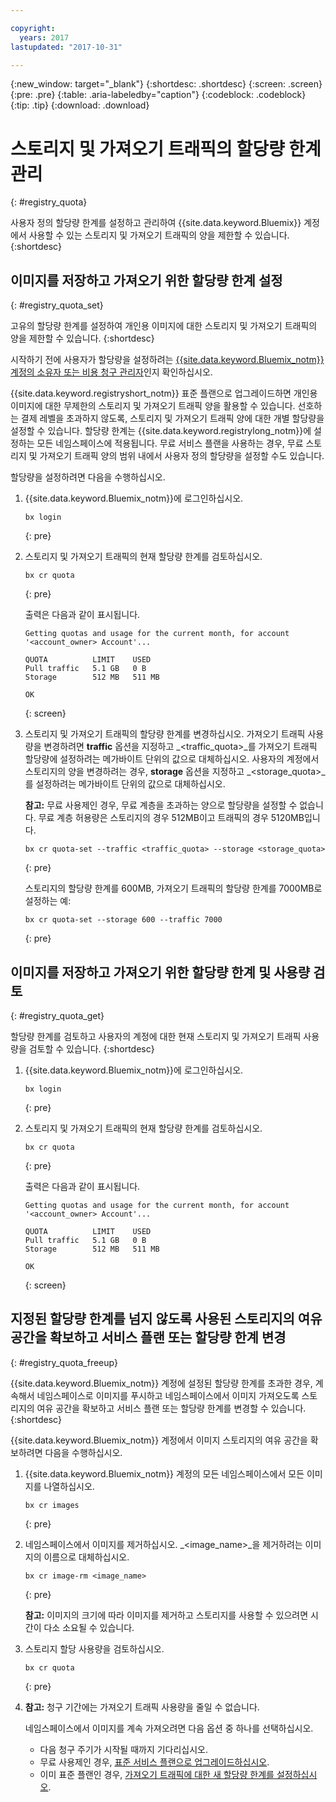 ```yaml
---

copyright:
  years: 2017
lastupdated: "2017-10-31"

---
```


{:new_window: target="_blank"}
{:shortdesc: .shortdesc}
{:screen: .screen}
{:pre: .pre}
{:table: .aria-labeledby="caption"}
{:codeblock: .codeblock}
{:tip: .tip}
{:download: .download}


# 스토리지 및 가져오기 트래픽의 할당량 한계 관리
{: #registry_quota}

사용자 정의 할당량 한계를 설정하고 관리하여 {{site.data.keyword.Bluemix}} 계정에서 사용할 수 있는 스토리지 및 가져오기 트래픽의 양을 제한할 수 있습니다.
{:shortdesc}


##  이미지를 저장하고 가져오기 위한 할당량 한계 설정
{: #registry_quota_set}

고유의 할당량 한계를 설정하여 개인용 이미지에 대한 스토리지 및 가져오기 트래픽의 양을 제한할 수 있습니다.
{:shortdesc}

시작하기 전에 사용자가 할당량을 설정하려는 [{{site.data.keyword.Bluemix_notm}} 계정의 소유자 또는 비용 청구 관리자](../../iam/users_roles.html#userroles)인지 확인하십시오.

{{site.data.keyword.registryshort_notm}}
표준 플랜으로 업그레이드하면 개인용 이미지에 대한 무제한의 스토리지 및 가져오기 트래픽 양을 활용할 수 있습니다.
선호하는 결제 레벨을 초과하지 않도록, 스토리지 및 가져오기 트래픽 양에 대한 개별 할당량을 설정할 수 있습니다. 할당량 한계는
{{site.data.keyword.registrylong_notm}}에 설정하는 모든 네임스페이스에 적용됩니다. 무료 서비스 플랜을
사용하는 경우, 무료 스토리지 및 가져오기 트래픽 양의 범위 내에서 사용자 정의 할당량을 설정할 수도 있습니다. 

할당량을 설정하려면 다음을 수행하십시오. 

1.  {{site.data.keyword.Bluemix_notm}}에 로그인하십시오.

    ```
    bx login
    ```
    {: pre}

2.  스토리지 및 가져오기 트래픽의 현재 할당량 한계를 검토하십시오. 

    ```
    bx cr quota
    ```
    {: pre}

    출력은
다음과 같이 표시됩니다. 

    ```
    Getting quotas and usage for the current month, for account '<account_owner> Account'...

    QUOTA          LIMIT    USED   
    Pull traffic   5.1 GB   0 B   
    Storage        512 MB   511 MB   

    OK
    ```
    {: screen}

3.  스토리지 및 가져오기 트래픽의 할당량 한계를 변경하십시오. 가져오기 트래픽 사용량을 변경하려면 **traffic** 옵션을 지정하고
_&lt;traffic_quota&gt;_를 가져오기 트래픽 할당량에 설정하려는 메가바이트 단위의 값으로 대체하십시오. 사용자의 계정에서 스토리지의 양을 변경하려는 경우, **storage** 옵션을 지정하고
_&lt;storage_quota&gt;_를 설정하려는 메가바이트 단위의 값으로 대체하십시오. 

    **참고:** 무료 사용제인 경우, 무료 계층을 초과하는 양으로 할당량을 설정할 수 없습니다. 무료 계층 허용량은 스토리지의 경우 512MB이고 트래픽의 경우 5120MB입니다.

    ```
    bx cr quota-set --traffic <traffic_quota> --storage <storage_quota>
    ```
    {: pre}

    스토리지의 할당량 한계를 600MB, 가져오기 트래픽의 할당량 한계를 7000MB로 설정하는 예: 

    ```
    bx cr quota-set --storage 600 --traffic 7000
    ```
    {: pre}


## 이미지를 저장하고 가져오기 위한 할당량 한계 및 사용량 검토
{: #registry_quota_get}

할당량 한계를 검토하고 사용자의 계정에 대한 현재 스토리지 및 가져오기 트래픽 사용량을 검토할 수 있습니다.
{:shortdesc}

1.  {{site.data.keyword.Bluemix_notm}}에 로그인하십시오.

    ```
    bx login
    ```
    {: pre}

2.  스토리지 및 가져오기 트래픽의 현재 할당량 한계를 검토하십시오. 

    ```
    bx cr quota
    ```
    {: pre}

    출력은
다음과 같이 표시됩니다. 

    ```
    Getting quotas and usage for the current month, for account '<account_owner> Account'...

    QUOTA          LIMIT    USED
    Pull traffic   5.1 GB   0 B
    Storage        512 MB   511 MB

    OK
    ```
    {: screen}


## 지정된 할당량 한계를 넘지 않도록 사용된 스토리지의 여유 공간을 확보하고 서비스 플랜 또는 할당량 한계 변경
{: #registry_quota_freeup}

{{site.data.keyword.Bluemix_notm}} 계정에 설정된 할당량 한계를 초과한 경우, 계속해서 네임스페이스로 이미지를 푸시하고 네임스페이스에서 이미지 가져오도록 스토리지의 여유 공간을 확보하고 서비스 플랜 또는 할당량 한계를 변경할 수 있습니다.
{:shortdesc}

{{site.data.keyword.Bluemix_notm}} 계정에서 이미지 스토리지의 여유 공간을 확보하려면 다음을 수행하십시오.

1.  {{site.data.keyword.Bluemix_notm}} 계정의 모든 네임스페이스에서 모든 이미지를 나열하십시오. 

    ```
    bx cr images
    ```
    {: pre}

2.  네임스페이스에서 이미지를 제거하십시오. _&lt;image_name&gt;_을 제거하려는 이미지의 이름으로 대체하십시오. 

    ```
    bx cr image-rm <image_name>
    ```
    {: pre}

    **참고:** 이미지의 크기에 따라 이미지를 제거하고 스토리지를 사용할 수 있으려면 시간이 다소 소요될 수 있습니다.

3.  스토리지 할당 사용량을 검토하십시오. 

    ```
    bx cr quota
    ```
    {: pre}

4. **참고:** 청구 기간에는 가져오기 트래픽 사용량을 줄일 수 없습니다.

    네임스페이스에서 이미지를 계속 가져오려면 다음 옵션 중 하나를 선택하십시오. 

    -   다음 청구 주기가 시작될 때까지 기다리십시오. 
    -   무료 사용제인 경우, [표준 서비스 플랜으로 업그레이드하십시오](registry_overview.html#registry_plan_upgrade). 
    -   이미 표준 플랜인 경우, [가져오기 트래픽에 대한 새 할당량 한계를 설정하십시오](#registry_quota_set). 

